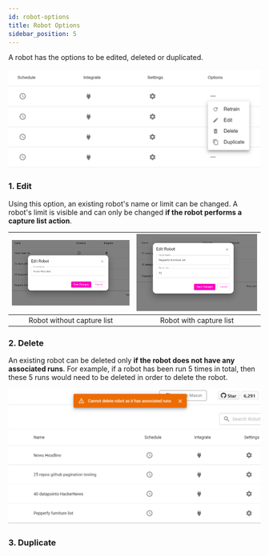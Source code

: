 ```yaml
---
id: robot-options
title: Robot Options
sidebar_position: 5
---
```


A robot has the options to be edited, deleted or duplicated. 

![Maxun Robot Options](robot_options.png)

### 1. Edit

Using this option, an existing robot's name or limit can be changed. A robot's limit is visible and can only be changed **if the robot performs a capture list action**.

|![Maxun Edit Option 1](edit_options_norm.png)|![Maxun Edit Option 2](edit_options_list.png)|
|:---:|:---:|
|Robot without capture list|Robot with capture list|

### 2. Delete

An existing robot can be deleted only **if the robot does not have any associated runs**. For example, if a robot has been run 5 times in total, then these 5 runs would need to be deleted in order to delete the robot.

![Maxun Delete Option](delete_option.png)

### 3. Duplicate 

